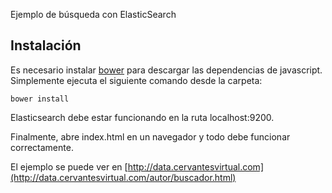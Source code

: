 Ejemplo de búsqueda con ElasticSearch

## Instalación

Es necesario instalar [bower](http://bower.io/) para descargar las dependencias de javascript.
Simplemente ejecuta el siguiente comando desde la carpeta:

    bower install


Elasticsearch debe estar funcionando en la ruta localhost:9200.

Finalmente, abre index.html en un navegador y todo debe funcionar correctamente.

El ejemplo se puede ver en [http://data.cervantesvirtual.com](http://data.cervantesvirtual.com/autor/buscador.html)
